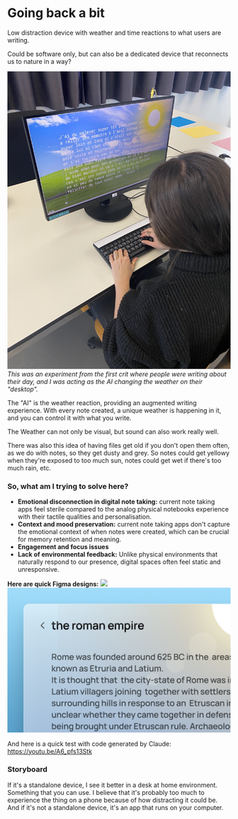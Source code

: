 # Going back a bit

Low distraction device with weather and time reactions to what users are writing.

Could be software only, but can also be a dedicated device that reconnects us to nature in a way?

![](../../00-09%20Resources/09%20Assets/IMG_9304.jpeg)
*This was an experiment from the first crit where people were writing about their day, and I was acting as the AI changing the weather on their "desktop".*

The "AI" is the weather reaction, providing an augmented writing experience.
With every note created, a unique weather is happening in it, and you can control it with what you write.

The Weather can not only be visual, but sound can also work really well.

There was also this idea of having files get old if you don't open them often, as we do with notes, so they get dusty and grey. So notes could get yellowy when they're exposed to too much sun, notes could get wet if there's too much rain, etc.

### So, what am I trying to solve here?
- **Emotional disconnection in digital note taking:** current note taking apps feel sterile compared to the analog physical notebooks experience with their tactile qualities and personalisation.
- **Context and mood preservation:** current note taking apps don't capture the emotional context of when notes were created, which can be crucial for memory retention and meaning.
- **Engagement and focus issues**
- **Lack of environmental feedback:** Unlike physical environments that naturally respond to our presence, digital spaces often feel static and unresponsive.

**Here are quick Figma designs:**
![](../../00-09%20Resources/09%20Assets/master-project-weather-notebook.gif)
![](../../00-09%20Resources/09%20Assets/Screenshot%202025-04-20%20at%2014.17.42.png)

And here is a quick test with code generated by Claude: https://youtu.be/A6_pfs13Stk

### Storyboard
If it's a standalone device, I see it better in a desk at home environment. Something that you can use. I believe that it's probably too much to experience the thing on a phone because of how distracting it could be. And if it's not a standalone device, it's an app that runs on your computer.

